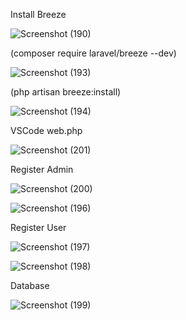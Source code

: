 Install Breeze

![Screenshot (190)](https://github.com/user-attachments/assets/9810b878-c7fb-4629-875e-29a28f75f4f2)

(composer require laravel/breeze --dev)

![Screenshot (193)](https://github.com/user-attachments/assets/c0205bd6-3df6-406c-8b62-e483ab83e5a7)

(php artisan breeze:install) 

![Screenshot (194)](https://github.com/user-attachments/assets/f0d088af-2082-4603-9acf-49d52e07621d)

VSCode web.php

![Screenshot (201)](https://github.com/user-attachments/assets/04a48242-9d29-4f72-87ad-48deb0ebae64)


Register Admin

![Screenshot (200)](https://github.com/user-attachments/assets/a3b771da-3fe6-43af-accc-e9ac1d13fbbb)

![Screenshot (196)](https://github.com/user-attachments/assets/99251cc5-9964-4e1d-99b3-e015dc763be4)

Register User

![Screenshot (197)](https://github.com/user-attachments/assets/8c4abe37-b8b9-464d-8b3b-1fe30e6d4682)

![Screenshot (198)](https://github.com/user-attachments/assets/d76d8e31-5981-48a1-953f-4c77cb6d1a66)

Database

![Screenshot (199)](https://github.com/user-attachments/assets/98acb86b-8aeb-4dc0-9da9-d6433750c6e8)

